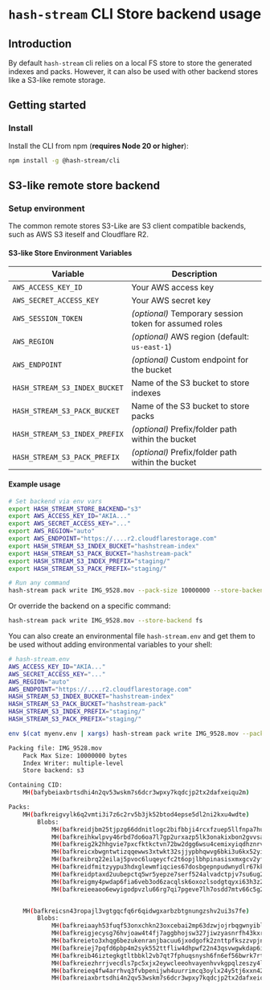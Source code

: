 # `hash-stream` CLI Store backend usage

## Introduction

By default `hash-stream` cli relies on a local FS store to store the generated indexes and packs. However, it can also be used with other backend stores like a S3-like remote storage.

## Getting started

### Install

Install the CLI from npm (**requires Node 20 or higher**):

```sh
npm install -g @hash-stream/cli
```

## S3-like remote store backend

### Setup environment

The common remote stores S3-Like are S3 client compatible backends, such as AWS S3 iteself and Cloudflare R2.

#### S3-like Store Environment Variables

| Variable                      | Description                                            |
| ----------------------------- | ------------------------------------------------------ |
| `AWS_ACCESS_KEY_ID`           | Your AWS access key                                    |
| `AWS_SECRET_ACCESS_KEY`       | Your AWS secret key                                    |
| `AWS_SESSION_TOKEN`           | _(optional)_ Temporary session token for assumed roles |
| `AWS_REGION`                  | _(optional)_ AWS region (default: `us-east-1`)         |
| `AWS_ENDPOINT`                | _(optional)_ Custom endpoint for the bucket            |
| `HASH_STREAM_S3_INDEX_BUCKET` | Name of the S3 bucket to store indexes                 |
| `HASH_STREAM_S3_PACK_BUCKET`  | Name of the S3 bucket to store packs                   |
| `HASH_STREAM_S3_INDEX_PREFIX` | _(optional)_ Prefix/folder path within the bucket      |
| `HASH_STREAM_S3_PACK_PREFIX`  | _(optional)_ Prefix/folder path within the bucket      |

#### Example usage

```sh
# Set backend via env vars
export HASH_STREAM_STORE_BACKEND="s3"
export AWS_ACCESS_KEY_ID="AKIA..."
export AWS_SECRET_ACCESS_KEY="..."
export AWS_REGION="auto"
export AWS_ENDPOINT="https://....r2.cloudflarestorage.com"
export HASH_STREAM_S3_INDEX_BUCKET="hashstream-index"
export HASH_STREAM_S3_PACK_BUCKET="hashstream-pack"
export HASH_STREAM_S3_INDEX_PREFIX="staging/"
export HASH_STREAM_S3_PACK_PREFIX="staging/"

# Run any command
hash-stream pack write IMG_9528.mov --pack-size 10000000 --store-backend s3
```

Or override the backend on a specific command:

```sh
hash-stream pack write IMG_9528.mov --store-backend fs
```

You can also create an environmental file `hash-stream.env` and get them to be used without adding environmental variables to your shell:

```sh
# hash-stream.env
AWS_ACCESS_KEY_ID="AKIA..."
AWS_SECRET_ACCESS_KEY="..."
AWS_REGION="auto"
AWS_ENDPOINT="https://....r2.cloudflarestorage.com"
HASH_STREAM_S3_INDEX_BUCKET="hashstream-index"
HASH_STREAM_S3_PACK_BUCKET="hashstream-pack"
HASH_STREAM_S3_INDEX_PREFIX="staging/"
HASH_STREAM_S3_PACK_PREFIX="staging/"
```

```sh
env $(cat myenv.env | xargs) hash-stream pack write IMG_9528.mov --pack-size 10000000 --store-backend s3

Packing file: IMG_9528.mov
    Pack Max Size: 10000000 bytes
    Index Writer: multiple-level
    Store backend: s3

Containing CID:
    MH(bafybeiaxbrtsdhi4n2qv53wskm7s6dcr3wpxy7kqdcjp2tx2dafxeiqu2m)

Packs:
    MH(bafkreigvylk6q2vmti3i7z6c2rv5b3jk52btod4epse5dl2ni2kxu4wdte)
        Blobs:
            MH(bafkreidjbm25tjpzg66ddnitlogc2bifbbji4rcxfzuep5llfnpa7hui2e),
            MH(bafkreihkwlpvy46rbd7do6oa7l7gp2urxazp5lk3onakixbon2gvvsavna),
            MH(bafkreig2k2hhgvie7pxcfktkctvn72bw2dgg6wsu4cemixyiqdhznrv3ce),
            MH(bafkreicxbwgntwtizqqewws3xtwkt32sjjypbhqwvg6bki3u6kx52yiz4y),
            MH(bafkreibrq22eilaj5pvoc6luqeycfc2t6opjlbhpinasisxmxgcv2yfrgu),
            MH(bafkreidfmitzyypu3hdxglewmfiqcies67dosbgepnpudwnydlr67kkgri),
            MH(bafkreidptaxd2uubepctq5wr5yepze7serf524alvadctpjv7su6ug2egy),
            MH(bafkreigmy4pwdap6fia6veb3od6zacqlsk6oxozlsodgtqyxi63h3z2zem),
            MH(bafkreieeaoo6ewyigodpvzlu66rg7qi7pgeve7lh7osdd7mtv66c5g23vq)


    MH(bafkreicsn43ropajl3vgtgqcfq6r6qidwgxarbzbtgnungzshv2ui3s7fe)
        Blobs:
            MH(bafkreiaayh53fuqf53onxchkn23oxcebai2mp63dzwjojrbqgwnyiblsnq),
            MH(bafkreigjecysg76hvjoaw4t4fj7aggbhojsw327jiwzyasnrfh43kxrsdy),
            MH(bafkreieto3xhqg6bezukenranjbacuu6jxodgofk2znttpfkszzvpjnjhe),
            MH(bafkreiej7pqfd6pbp4m2syk552ttfliw4dhpwf22n43qsvwgwkdap6iave),
            MH(bafkreib46iztegkgtltbbkl2vb7qt7fphuqsnysh6fn6ef56bwrk7rtp6a),
            MH(bafkreiezhrrjvecdls7pc5xjx2eywcleeohvayenhvvkgpqlzeszy4llby),
            MH(bafkreieq4fw4arrhvq3fvbpenijwh4uurrimcq3oylx24y5tj6xxn42jjq),
            MH(bafkreiaxbrtsdhi4n2qv53wskm7s6dcr3wpxy7kqdcjp2tx2dafxeiqu2m)
```
